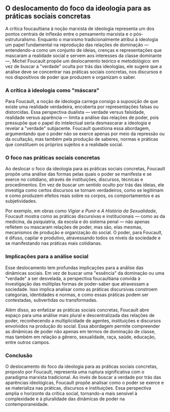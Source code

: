 
## O deslocamento do foco da ideologia para as práticas sociais concretas

A crítica foucaultiana à noção marxista de ideologia representa um dos pontos centrais de inflexão entre o pensamento marxista e o pós-estruturalismo. Enquanto o marxismo tradicionalmente atribui à ideologia um papel fundamental na reprodução das relações de dominação — entendendo-a como um conjunto de ideias, crenças e representações que mascaram a realidade social e servem aos interesses da classe dominante —, Michel Foucault propõe um deslocamento teórico e metodológico: em vez de buscar a "verdade" oculta por trás das ideologias, ele sugere que a análise deve se concentrar nas práticas sociais concretas, nos discursos e nos dispositivos de poder que produzem e organizam o saber.

### A crítica à ideologia como "máscara"

Para Foucault, a noção de ideologia carrega consigo a suposição de que existe uma realidade verdadeira, encoberta por representações falsas ou distorcidas. Essa perspectiva dualista — verdade versus falsidade, realidade versus aparência — limita a análise das relações de poder, pois pressupõe que o papel do intelectual seria desmascarar a ideologia e revelar a "verdade" subjacente. Foucault questiona essa abordagem, argumentando que o poder não se exerce apenas por meio da repressão ou da ocultação, mas também pela produção de saberes, normas e práticas que constituem os próprios sujeitos e a realidade social.

### O foco nas práticas sociais concretas

Ao deslocar o foco da ideologia para as práticas sociais concretas, Foucault propõe uma análise das formas pelas quais o poder se manifesta e se exerce no cotidiano, através de instituições, discursos, técnicas e procedimentos. Em vez de buscar um sentido oculto por trás das ideias, ele investiga como certos discursos se tornam verdadeiros, como se legitimam e como produzem efeitos reais sobre os corpos, os comportamentos e as subjetividades.

Por exemplo, em obras como *Vigiar e Punir* e *A História da Sexualidade*, Foucault mostra como as práticas discursivas e institucionais — como as da medicina, da psiquiatria, da escola e do sistema penal — não apenas refletem ou mascaram relações de poder, mas são, elas mesmas, mecanismos de produção e organização do social. O poder, para Foucault, é difuso, capilar e produtivo, atravessando todos os níveis da sociedade e se manifestando nas práticas mais cotidianas.

### Implicações para a análise social

Esse deslocamento tem profundas implicações para a análise das dinâmicas sociais. Em vez de buscar uma "essência" da dominação ou uma "verdade" a ser desvelada, a perspectiva foucaultiana convida à investigação das múltiplas formas de poder-saber que atravessam a sociedade. Isso implica analisar como as práticas discursivas constroem categorias, identidades e normas, e como essas práticas podem ser contestadas, subvertidas ou transformadas.

Além disso, ao enfatizar as práticas sociais concretas, Foucault abre espaço para uma análise mais plural e descentralizada das relações de poder, reconhecendo a multiplicidade de agentes, instituições e discursos envolvidos na produção do social. Essa abordagem permite compreender as dinâmicas de poder não apenas em termos de dominação de classe, mas também em relação a gênero, sexualidade, raça, saúde, educação, entre outros campos.

### Conclusão

O deslocamento do foco da ideologia para as práticas sociais concretas, proposto por Foucault, representa uma ruptura significativa com o paradigma marxista tradicional. Ao invés de buscar a verdade por trás das aparências ideológicas, Foucault propõe analisar como o poder se exerce e se materializa nas práticas, discursos e instituições. Essa perspectiva amplia o horizonte da crítica social, tornando-a mais sensível à complexidade e à pluralidade das dinâmicas de poder na contemporaneidade.
```
